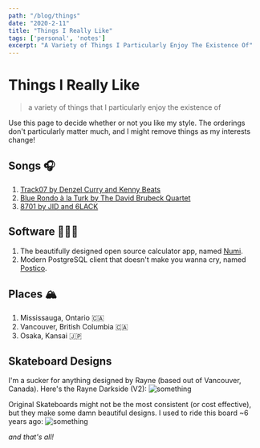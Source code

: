```yaml
---
path: "/blog/things"
date: "2020-2-11"
title: "Things I Really Like"
tags: ['personal', 'notes']
excerpt: "A Variety of Things I Particularly Enjoy The Existence Of"
---
```


# Things I Really Like
> a variety of things that I particularly enjoy the existence of

Use this page to decide whether or not you like my style. The orderings don't particularly matter much, and I might remove things as my interests change!

## Songs 🎧
1. [Track07 by Denzel Curry and Kenny Beats](https://open.spotify.com/track/17Xxp5dtS4GmdGjNZNb5Gk?si=aajMSOIJSRuOALkkfJbMZA)
2. [Blue Rondo à la Turk by The David Brubeck Quartet](https://open.spotify.com/track/36MLLjFug6TJYNODUVR7av?si=IsbtjePhSjqXH8CUHE_BGA)
3. [8701 by JID and 6LACK](https://open.spotify.com/track/0gmYtRyuvRKpd6cCApSDTh?si=FrK_gR4RR6WyYcmBoo7CEQ)

## Software 👨🏾‍💻
1. The beautifully designed open source calculator app, named [Numi](https://numi.app/).
2. Modern PostgreSQL client that doesn't make you wanna cry, named [Postico](https://eggerapps.at/postico/).

## Places 🏔
1. Mississauga, Ontario 🇨🇦
2. Vancouver, British Columbia 🇨🇦
3. Osaka, Kansai 🇯🇵

## Skateboard Designs
I'm a sucker for anything designed by Rayne (based out of Vancouver, Canada). Here's the Rayne Darkside (V2):
![something](https://d3ol6qpodzlgj8.cloudfront.net/cdn/farfuture/urIXGF75Zuz732FXMZHsZVZD3Iqn5fhQO7GAReYntjc/mtime:1497632620/sites/default/files/styles/preview_jpg/public/product-images/Darkside%20V2_0.jpg?itok=TRO1YcIM)

Original Skateboards might not be the most consistent (or cost effective), but they make some damn beautiful designs. I used to ride this board ~6 years ago:
![something](https://cdn.shopify.com/s/files/1/0067/7694/6741/products/Apex-34-Double-Concave-deck_ba3bfc0a-c9f5-490f-bdf4-72f51c4ffdae_900x.jpg?v=1567640278)

*and that's all!*